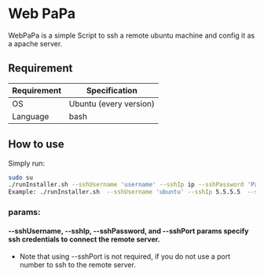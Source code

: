 # Web PaPa

WebPaPa is a simple Script to ssh a remote ubuntu machine and config it as a apache server.

## Requirement

Requirement         | Specification
------------------- | ----------------------
OS                  | Ubuntu (every version)
Language            | bash


## How to use

Simply run:

```bash
sudo su
./runInstaller.sh --sshUsername 'username' --sshIp ip --sshPassword 'Pass'  --sshPort port
Example: ./runInstaller.sh  --sshUsername 'ubuntu' --sshIp 5.5.5.5  --sshPassword '123'  --sshPort 1212
```
### params:
#### --sshUsername, --sshIp, --sshPassword, and --sshPort params specify ssh credentials to connect the remote server.
- Note that using --sshPort is not required, if you do not use a port number to ssh to the remote server. 

